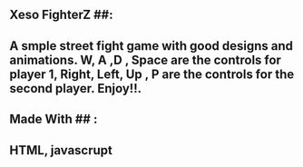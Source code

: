## Xeso FighterZ ##:
A smple street fight game with good designs and animations. W, A ,D , Space are the controls for player 1, Right, Left, Up , P are the controls for the second player. Enjoy!!. 
---
## Made With ## :
HTML, javascrupt
---
